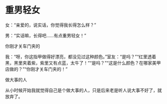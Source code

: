 # 重男轻女

女：“亲爱的，说实话，你觉得我长得怎么样？” 

男：“实话嘛，长得吧……有点重男轻女！” 

你刚才关车门夹的 

我：“呀，你这指甲做得好漂亮，都没见过这种颜色。”室友：“是吗？”“红里透着黑，黑里夹着紫，紫里又有点蓝，太牛了！”“是吗？”“这是什么颜色？在哪家美甲店做的？”“你刚才关车门夹的！” 

做大事的人 

从小时候开始我就觉得自己是个做大事的人，只是后来老是听人说大事不好了，就放弃了。